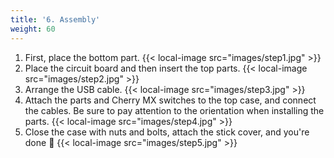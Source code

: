 ```yaml
---
title: '6. Assembly'
weight: 60
---
```


1.  First, place the bottom part.
    {{< local-image src="images/step1.jpg" >}}
2.  Place the circuit board and then insert the top parts.
    {{< local-image src="images/step2.jpg" >}}
3.  Arrange the USB cable.
    {{< local-image src="images/step3.jpg" >}}
4.  Attach the parts and Cherry MX switches to the top case, and connect the cables.
    Be sure to pay attention to the orientation when installing the parts.
    {{< local-image src="images/step4.jpg" >}}
5.  Close the case with nuts and bolts, attach the stick cover, and you're done :tada:
    {{< local-image src="images/step5.jpg" >}}
